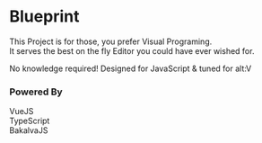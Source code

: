 # Blueprint
This Project is for those, you prefer Visual Programing.<br>
It serves the best on the fly Editor you could have ever wished for.

No knowledge required!
Designed for JavaScript & tuned for alt:V

### Powered By
VueJS <br>
TypeScript <br>
BakalvaJS
